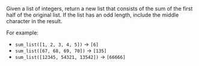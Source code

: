 Given a list of integers, return a new list that consists of the sum of the first half of the original list. If the list has an odd length, include the middle character in the result.

For example:
- `sum_list([1, 2, 3, 4, 5])` → `[6]`  
- `sum_list([67, 68, 69, 70])` → `[135]`  
- `sum_list([12345, 54321, 13542])` → `[66666]`  

